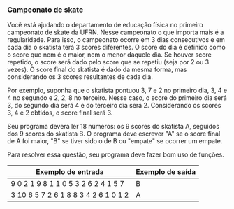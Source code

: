 ### Campeonato de skate
Você está ajudando o departamento de educação física no primeiro campeonato de skate da UFRN. Nesse campeonato o que importa mais é a regularidade. Para isso, o campeonato ocorre em 3 dias consecutivos e em cada dia o skatista terá 3 scores diferentes. O score do dia é definido como o score que nem é o maior, nem o menor daquele dia. Se houver score repetido, o score será dado pelo score que se repetiu (seja por 2 ou 3 vezes). O score final do skatista é dado da mesma forma, mas considerando os 3 scores resultantes de cada dia.

Por exemplo, suponha que o skatista pontuou 3, 7 e 2 no primeiro dia, 3, 4 e 4 no segundo e 2, 2, 8 no terceiro. Nesse caso, o score do primeiro dia será 3, do segundo dia será 4 e do terceiro dia será 2. Considerando os scores 3, 4 e 2 obtidos, o score final será 3.

Seu programa deverá ler 18 números: os 9 scores do skatista A, seguidos dos 9 scores do skatista B. O programa deve escrever "A" se o score final de A foi maior, "B" se tiver sido o de B ou "empate" se ocorrer um empate.

Para resolver essa questão, seu programa deve fazer bom uso de funções.

| Exemplo de entrada |	Exemplo de saída |
| --- | --- | 
| 9 0 2 1 9 8 1 1 0 5 3 2 6 2 4 1 5 7 |	B |
| 3 10 6 5 7 2 6 1 8 8 3 4 2 6 1 0 1 2 | A |
